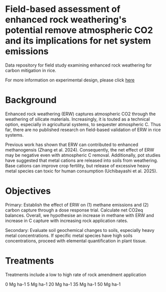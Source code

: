 # Field-based assessment of enhanced rock weathering's potential remove atmospheric CO2 and its implications for net system emissions

Data repository for field study examining enhanced rock weathering for carbon mitigation in rice.

For more information on experimental design, please click [here](https://hackmd.io/@xiaozhangzhang/r18_23OTkx)

# Background
Enhanced rock weathering (ERW) captures atmospheric CO2 through the weathering of silicate materials. Increasingly, it is touted as a technical option, especially in agricultural systems, to sequester atmospheric C. Thus far, there are no published research on field-based validation of ERW in rice systems.

Previous work has shown that ERW can contributed to enhanced methanogensis (Zhang et al. 2024). Consequently, the net effect of ERW may be negative even with atmospheric C removal. Additionally, pot studies have suggested that metal cations are released into soils from weathering. Base cations can improve crop fertility, but release of excessive heavy metal species can toxic for human consumption (Uchibayashi et al. 2025).

# Objectives
Primary: Establish the effect of ERW on (1) methane emissions and (2) carbon capture through a dose response trial. Calculate net CO2eq balances. Overall, we hypothesise an increase in methane with ERW and increase in C capture with increasing rock application rates.

Secondary: Evaluate soil geochemical changes to soils, especially heavy metal concentrations. If specific metal species have high soils concentrations, proceed with elemental quantification in plant tissue.

# Treatments
Treatments include a low to high rate of rock amendment application

0 Mg ha-1
5 Mg ha-1
20 Mg ha-1
35 Mg ha-1
50 Mg ha-1
